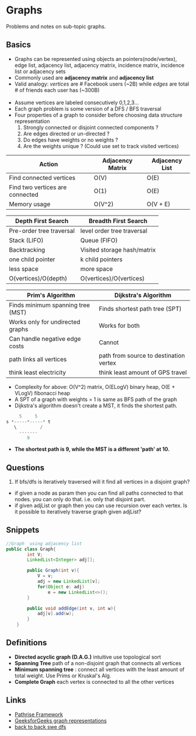 # Graphs
Problems and notes on sub-topic graphs.

## Basics
- Graphs can be represented using objects an pointers(node/vertex), edge list, adjacency list, adjacency matrix, incidence matrix, incidence list or adjacency sets
- Commonly used are **adjacency matrix** and **adjacency list**
- Valid analogy: *vertices* are # Facebook users (~2B) while *edges* are total # of friends each user has (~300B)
</br></br>
- Assume vertices are labeled consecutively 0,1,2,3...
- Each graph problem is some version of a DFS / BFS traversal
- Four properties of a graph to consider before choosing data structure representation
  1. Strongly connected or disjoint connected components ?
  2. Are edges directed or un-directed ?
  3. Do edges have weights or no weights ?
  4. Are the weights unique ? (Could use set to track visited vertices)


Action | Adjacency Matrix | Adjacency List
---| --- | ---
Find connected vertices | O(V) | O(E)
Find two vertices are connected | O(1) | O(E)
Memory usage | O(V^2) | O(V + E)


Depth First Search | Breadth First Search
--- | ---
Pre-order tree traversal | level order tree traversal
Stack (LIFO)| Queue (FIFO)
Backtracking | Visited storage hash/matrix
one child pointer | k child pointers
less space | more space
O(vertices)/O(depth) | O(vertices)/O(vertices)

Prim's Algorithm | Dijkstra's Algorithm
--- | ---
Finds minimum spanning tree (MST) | Finds shortest path tree (SPT)
Works only for undirected graphs | Works for both
Can handle negative edge costs | Cannot
path links all vertices | path from source to destination vertex
think least electricity | think least amount of GPS travel

- Complexity for above: O(V^2) matrix, O(ELogV) binary heap, O(E + VLogV) fibonacci heap
- A SPT of a graph with weights = 1 is same as BFS path of the graph
- Dijkstra's algorithm doesn't create a MST, it finds the shortest path.
```Java
     5     5
s *-----*-----* t
   \         /
     -------
        9
```
- **The shortest path is 9, while the MST is a different 'path' at 10.**


## Questions
1. If bfs/dfs is iteratively traversed will it find all vertices in a disjoint graph?
  + if given a node as param then you can find all paths connected to that nodes. you can only do that. i.e. only that disjoint part.
  + if given adjList or graph then you can use recursion over each vertex. Is it possible to iteratively traverse graph given adjList?

## Snippets
```java
//Graph  using adjacency list
public class Graph{
        int V;
        LinkedList<Integer> adj[];

        public Graph(int v){
            V = v;
            adj = new LinkedList[v];
            for(Object e: adj)
                e = new LinkedList<>();
        }

        public void addEdge(int v, int w){
            adj[v].add(w);
        }
    }

```

## Definitions
- **Directed acyclic graph (D.A.G.)** intuitive use topological sort
- **Spanning Tree** path of a non-disjoint graph that connects all vertices
- **Minimum spanning tree** : connect all vertices with the least amount of total weight. Use Prims or Kruskal's Alg.
- **Complete Graph** each vertex is connected to all the other vertices


## Links
- [Pathrise Framework](https://fellows.pathrise.com/knowledge/workshops/graph-fundamentals)
- [GeeksforGeeks graph representations](https://www.geeksforgeeks.org/graph-and-its-representations/)
- [back to back swe dfs](https://www.youtube.com/watch?v=TIbUeeksXcI)
<!-- - [] -->
